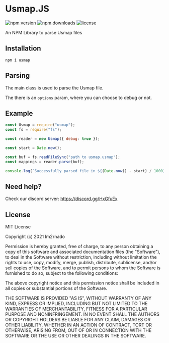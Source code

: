 # Usmap.JS
[![npm version](https://img.shields.io/npm/v/usmap.svg)](https://npmjs.com/package/usmap)
[![npm downloads](https://img.shields.io/npm/dm/usmap.svg)](https://npmjs.com/package/usmap)
[![license](https://img.shields.io/npm/l/usmap.svg)](https://github.com/Im2rnado/Usmap.js/blob/master/LICENSE.MD)

An NPM Library to parse Usmap files

## Installation
```
npm i usmap
```

## Parsing
The main class is used to parse the Usmap file.

The there is an `options` param, where you can choose to debug or not.

## Example
```javascript
const Usmap = require("usmap");
const fs = require("fs");

const reader = new Usmap({ debug: true });

const start = Date.now();

const buf = fs.readFileSync("path to usmap.usmap");
const mappings = reader.parse(buf);

console.log(`Successfully parsed file in ${(Date.now() - start) / 1000}s (${mappings.count.enums} enums, ${mappings.count.schemas} schemas)`);
```

## Need help?
Check our discord server: https://discord.gg/HxGfuEx

## License
MIT License

Copyright (c) 2021 Im2rnado

Permission is hereby granted, free of charge, to any person obtaining a copy
of this software and associated documentation files (the "Software"), to deal
in the Software without restriction, including without limitation the rights
to use, copy, modify, merge, publish, distribute, sublicense, and/or sell
copies of the Software, and to permit persons to whom the Software is
furnished to do so, subject to the following conditions:

The above copyright notice and this permission notice shall be included in all
copies or substantial portions of the Software.

THE SOFTWARE IS PROVIDED "AS IS", WITHOUT WARRANTY OF ANY KIND, EXPRESS OR
IMPLIED, INCLUDING BUT NOT LIMITED TO THE WARRANTIES OF MERCHANTABILITY,
FITNESS FOR A PARTICULAR PURPOSE AND NONINFRINGEMENT. IN NO EVENT SHALL THE
AUTHORS OR COPYRIGHT HOLDERS BE LIABLE FOR ANY CLAIM, DAMAGES OR OTHER
LIABILITY, WHETHER IN AN ACTION OF CONTRACT, TORT OR OTHERWISE, ARISING FROM,
OUT OF OR IN CONNECTION WITH THE SOFTWARE OR THE USE OR OTHER DEALINGS IN THE
SOFTWARE.